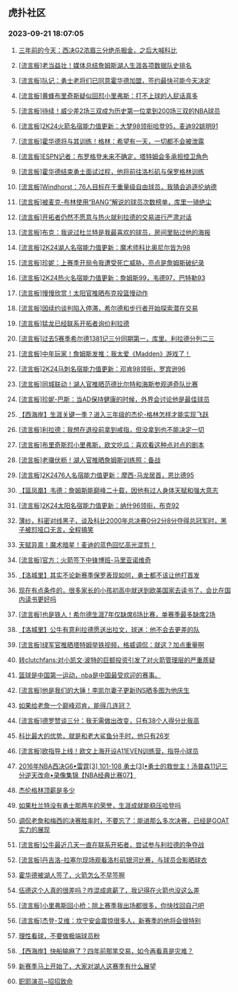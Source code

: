 ## 虎扑社区 
### 2023-09-21 18:07:05

1. [三年前的今天：西决G2浓眉三分绝杀掘金，之后大喊科比](https://bbs.hupu.com/62179613.html)

2. [[流言板]老当益壮！媒体总结詹姆斯湖人生涯各项数据队史排名](https://bbs.hupu.com/62178536.html)

3. [[流言板]队记：勇士老将们已同意霍华德加盟，签约最快可能今天决定](https://bbs.hupu.com/62176418.html)

4. [[流言板]黄蜂布里奇斯疑似回怼小里弗斯：打不上球的人屁话真多](https://bbs.hupu.com/62176441.html)

5. [[流言板]待续！威少差2场三双成为历史第一位拿到200场三双的NBA球员](https://bbs.hupu.com/62177088.html)

6. [[流言板]2K24火箭名宿能力值更新：大梦98领衔哈登95，麦迪92姚明91](https://bbs.hupu.com/62178783.html)

7. [[流言板]霍华德将与其训练！格林：希望有一天，一切都不会被泄露](https://bbs.hupu.com/62175764.html)

8. [[流言板]ESPN记者：布罗格登未来不确定，塔特姆会多承担控卫角色](https://bbs.hupu.com/62178293.html)

9. [[流言板]霍华德结束勇士面试过程，他将前往洛杉矶与保罗格林训练](https://bbs.hupu.com/62174835.html)

10. [[流言板]Windhorst：76人目标在于重量级自由球员，我猜会追逐伦纳德](https://bbs.hupu.com/62175229.html)

11. [[流言板]被麦克-布林使用“BANG”解说的球员次数榜单，库里一骑绝尘](https://bbs.hupu.com/62176728.html)

12. [[流言板]开拓者仍然不愿意与热火就利拉德的交易进行严肃对话](https://bbs.hupu.com/62174441.html)

13. [[流言板]布克：我说过杜兰特是我最喜欢的球员，房间里贴过他的海报](https://bbs.hupu.com/62176359.html)

14. [[流言板]2K24湖人名宿能力值更新：魔术师科比奥尼尔皆为98](https://bbs.hupu.com/62180029.html)

15. [[流言板]珍妮：上赛季开局令我遭受死亡威胁，亮点是詹姆斯破纪录](https://bbs.hupu.com/62174155.html)

16. [[流言板]2K24热火名宿能力值更新：詹姆斯99，韦德97，巴特勒93](https://bbs.hupu.com/62180132.html)

17. [[流言板]慢慢欣赏！太阳官推晒布克投篮慢动作](https://bbs.hupu.com/62174882.html)

18. [[流言板]因续约谈判陷入停滞，希尔德和步行者开始探索潜在交易](https://bbs.hupu.com/62173968.html)

19. [[流言板]猛龙已经联系开拓者询价利拉德](https://bbs.hupu.com/62174670.html)

20. [[流言板]过去5赛季希尔德1381记三分同期第一，库里、利拉德分列二三](https://bbs.hupu.com/62176931.html)

21. [[流言板]中年玩家！詹姆斯发推：我太爱《Madden》游戏了！](https://bbs.hupu.com/62174257.html)

22. [[流言板]2K24马刺名宿能力值更新：邓肯98领衔，罗宾逊96](https://bbs.hupu.com/62179982.html)

23. [[流言板]同城联动！湖人官推晒范德比尔特和海斯参观道奇队比赛](https://bbs.hupu.com/62177657.html)

24. [[流言板]珍妮-巴斯：当AD保持健康的时候，外界会讨论他是最佳球员](https://bbs.hupu.com/62174028.html)

25. [【西海岸】生涯关键一季？进入三年级的杰伦-格林怎样才能实现飞跃](https://bbs.hupu.com/62177047.html)

26. [[流言板]利拉德：我想在退役前拿到戒指，但没拿到也不能决定一切](https://bbs.hupu.com/62177485.html)

27. [[流言板]布里奇斯怼小里弗斯，欧文吃瓜：喜欢看这种点对点的剧本](https://bbs.hupu.com/62176645.html)

28. [[流言板]老骥伏枥！湖人官推晒詹姆斯训练照：备战](https://bbs.hupu.com/62174061.html)

29. [[流言板]2K2476人名宿能力值更新：摩西-马龙居首，恩比德95](https://bbs.hupu.com/62180215.html)

30. [【篮凤凰】韦德：詹姆斯能巅峰二十载，因他有过人身体天赋和强大意志](https://bbs.hupu.com/62177168.html)

31. [[流言板]2K24太阳名宿能力值更新：纳什96领衔，布克92](https://bbs.hupu.com/62180083.html)

32. [薄纱，科密对线黑子，谈及科比2000年总决赛0分2分8分夺得总冠军时，黑子被怼哑口无言，全程搞笑](https://bbs.hupu.com/62179331.html)

33. [天赋异禀！魔术暗星！麦迪的蓝色回忆高光混剪！](https://bbs.hupu.com/62179229.html)

34. [[流言板]官方：火箭签下中锋博班-马里亚诺维奇](https://bbs.hupu.com/62174509.html)

35. [【洛城里】其实不论新赛季保罗表现如何，勇士都不该让他打首发](https://bbs.hupu.com/62179009.html)

36. [现在有点条件的，很多家长的小孩初高中就送到欧美国家去读书了，会比在国内读书更好吗](https://bbs.hupu.com/62179603.html)

37. [[流言板]也是铁人！希尔德生涯7年仅缺席6场比赛，单赛季最多缺席2场](https://bbs.hupu.com/62175873.html)

38. [【洛城里】公牛有意利拉德愿送出拉文，球迷：他不会去更差的队](https://bbs.hupu.com/62179211.html)

39. [[流言板]绿军官推晒塔特姆举铁视频，格威调侃：就这？加点重量啊](https://bbs.hupu.com/62175463.html)

40. [转clutchfans:对小凯文·波特的巨额投资引发了对火箭管理层的严重质疑](https://bbs.hupu.com/62173336.html)

41. [篮球是中国第一运动，nba是中国最受欢迎的赛事。](https://bbs.hupu.com/62179140.html)

42. [[流言板]他是我们的大锤！李凯尔妻子更新INS晒多图为他庆生](https://bbs.hupu.com/62175035.html)

43. [如果给老詹一个巅峰邓肯，能得几连冠？](https://bbs.hupu.com/62178796.html)

44. [[流言板]德罗赞谈三分：我无需做出改变，只有38个人得分比我高](https://bbs.hupu.com/62174064.html)

45. [科比最大的优势，就是和老大鲨鱼分手时，他只有26岁](https://bbs.hupu.com/62179357.html)

46. [[流言板]欧指导上线！欧文上海开设A11EVEN训练营，指导小球员](https://bbs.hupu.com/62177101.html)

47. [2016年NBA西决G6•雷霆[3] 101-108 勇士[3]•勇士的救世主！汤普森11记三分逆天改命•录像集锦【NBA经典比赛07】](https://bbs.hupu.com/62179373.html)

48. [杰伦格林顶薪是多少](https://bbs.hupu.com/62179949.html)

49. [如果杜兰特没有勇士那两年的荣誉，生涯成就能稳压哈登吗](https://bbs.hupu.com/62179927.html)

50. [调侃老詹和梅西的决赛胜率时，不要忘了：能进那么多次决赛，已经是GOAT实力的展现](https://bbs.hupu.com/62177201.html)

51. [[流言板]公牛最近几天一直在联系开拓者，尝试参与利拉德的争夺战](https://bbs.hupu.com/62174569.html)

52. [[流言板]丹吉洛-拉塞尔现场观看洛杉矶银河比赛，与球员合影晒球衣](https://bbs.hupu.com/62176905.html)

53. [霍华德被湖人签了，火箭怎么不早签啊](https://bbs.hupu.com/62179935.html)

54. [伍德这个人真的很差吗？咋混成底薪了，我记得在火箭也没这么差](https://bbs.hupu.com/62178742.html)

55. [[流言板]小里弗斯回小桥：除上赛季我出场都很多，你快找回自己吧](https://bbs.hupu.com/62176776.html)

56. [[流言板]杰登-艾维：坎宁安会震惊很多人，新赛季的他将会很特别](https://bbs.hupu.com/62177290.html)

57. [理性看球，不要做极端球员粉](https://bbs.hupu.com/62180011.html)

58. [【西海岸】快船输麻了？四年前那笔交易，如今再看真是灾难？](https://bbs.hupu.com/62177721.html)

59. [新赛季马上开始了，大家对湖人这赛季有什么展望](https://bbs.hupu.com/62179910.html)

60. [职耶演员~招招致命](https://bbs.hupu.com/62177585.html)


